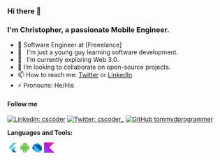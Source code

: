 ### Hi there 👋

### I'm Christopher, a passionate Mobile Engineer.

- 🔭 Software Engineer at [Freeelance]
- 👨 &nbsp; I'm just a young guy learning software development.
- 🌱 &nbsp; I’m currently exploring Web 3.0.
- 👯  I’m looking to collaborate on open-source projects.
- 📫  How to reach me: [Twitter](https://twitter.com/cscoder_) or [Linkedln](https://www.linkedin.com/in/cscoder)
- ⚡ Pronouns: He/His

#### Follow me
[![Linkedin: cscoder](https://img.shields.io/badge/-cscoder-blue?style=flat-square&logo=Linkedin&logoColor=white&link=https://www.linkedin.com/in/cscoder/)](https://www.linkedin.com/in/cscoder/)
[![Twitter: cscoder_](https://img.shields.io/twitter/follow/cscoder_?style=social)](https://twitter.com/cscoder_)
[![GitHub tommydprogrammer](https://img.shields.io/github/followers/tommydprogrammer?label=follow&style=social)](https://github.com/tommydprogrammer)


**Languages and Tools:**  

<code><img height="24" src="https://raw.githubusercontent.com/github/explore/80688e429a7d4ef2fca1e82350fe8e3517d3494d/topics/flutter/flutter.png"></code>
<code><img height="24" src="https://raw.githubusercontent.com/github/explore/80688e429a7d4ef2fca1e82350fe8e3517d3494d/topics/android/android.png"></code>
<code><img height="24" src="https://raw.githubusercontent.com/github/explore/80688e429a7d4ef2fca1e82350fe8e3517d3494d/topics/dart/dart.png"></code>
<code><img height="24" src="https://raw.githubusercontent.com/github/explore/80688e429a7d4ef2fca1e82350fe8e3517d3494d/topics/kotlin/kotlin.png"></code>
